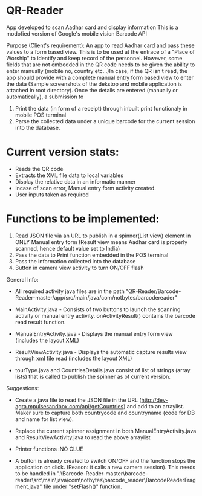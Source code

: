 # QR-Reader

App developed to scan Aadhar card and display information
This is a modofied version of Google's mobile vision Barcode API

Purpose (Client's requirement): 
An app to read Aadhar card and pass these values to a form based view. This is to be used at the entrace of a "Place of Worship" to identify and keep record of the personnel. 
However, some fields that are not embedded in the QR code needs to be given the ability to enter manually (mobile no, country etc...)In case, if the QR isn't read, the app should provide with a complete manual entry form based view to enter the data (Sample screenshots of the dekstop and mobile application is attached in root directory). 
Once the details are entered (manually or automatically), a submission to
  1. Print the data (in form of a receipt) through inbuilt print functionaly in mobile POS terminal
  2. Parse the collected data under a unique barcode for the current session into the database.

Current version stats:
======================
  - Reads the QR code
  - Extracts the XML file data to local variables
  - Display the relative data in an informatic manner
  - Incase of scan error, Manual entry form activity created.
  - User inputs taken as required
  
Functions to be implemented:
===========================
 1. Read JSON file via an URL to publish in a spinner(List view) element in ONLY Manual entry form (Result view means Aadhar card is properly scanned, hence default value set to India)
 2. Pass the data to Print function embedded in the POS terminal
 3. Pass the information collected into the database
 4. Button in camera view activity to turn ON/OFF flash
 
General Info:

- All required activity java files are in the path "QR-Reader/Barcode-Reader-master/app/src/main/java/com/notbytes/barcodereader"

- MainActivity.java - Consists of two buttons to launch the scanning activity or manual entry activity. onActivityResult() contains the barcode read result function.

- ManualEntryActivity.java - Displays the manual entry form view (includes the layout XML)

- ResultViewActivity.java - Displays the automatic capture results view through xml file read (includes the layout XML)

- tourType.java and CountriesDetails.java consist of list of strings (array lists) that is called to publish the spinner as of current version.

Suggestions:

- Create a java file to read the JSON file in the URL (http://dev-agra.mpulsesandbox.com/api/getCountries) and add to an arraylist. Maker sure to capture both countrycode and countryname (code for DB and name for list view). 

- Replace the current spinner assignment in both ManualEntryActivity.java and ResultViewActivity.java to read the above arraylist

- Printer functions :NO CLUE

- A button is already created to switch ON/OFF and the function stops the application on click. (Reason: it calls a new camera session). This needs to be handled in ".\Barcode-Reader-master\barcode-reader\src\main\java\com\notbytes\barcode_reader\BarcodeReaderFragment.java" file under "setFlash()" function.

